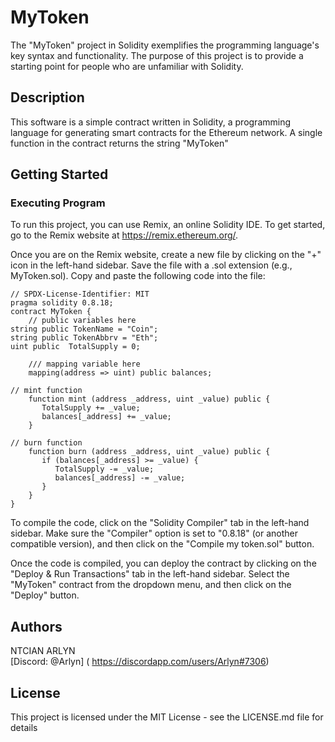 # MyToken

The "MyToken" project in Solidity exemplifies the programming language's key syntax and functionality. The purpose of this project is to provide a starting point for people who are unfamiliar with Solidity.

## Description

This software is a simple contract written in Solidity, a programming language for generating smart contracts for the Ethereum network. A single function in the contract returns the string "MyToken"

## Getting Started

### Executing Program

To run this project, you can use Remix, an online Solidity IDE. To get started, go to the Remix website at https://remix.ethereum.org/.

Once you are on the Remix website, create a new file by clicking on the "+" icon in the left-hand sidebar. Save the file with a .sol extension (e.g., MyToken.sol). Copy and paste the following code into the file:
```
// SPDX-License-Identifier: MIT
pragma solidity 0.8.18;
contract MyToken {
    // public variables here
string public TokenName = "Coin";
string public TokenAbbrv = "Eth";
uint public  TotalSupply = 0;

    /// mapping variable here
    mapping(address => uint) public balances;
     
// mint function
    function mint (address _address, uint _value) public {
       TotalSupply += _value;
       balances[_address] += _value;
    }
    
// burn function
    function burn (address _address, uint _value) public {
       if (balances[_address] >= _value) {
          TotalSupply -= _value;
          balances[_address] -= _value;
       }
    }
}
```
To compile the code, click on the "Solidity Compiler" tab in the left-hand sidebar. Make sure the "Compiler" option is set to "0.8.18" (or another compatible version), and then click on the "Compile my token.sol" button.

Once the code is compiled, you can deploy the contract by clicking on the "Deploy & Run Transactions" tab in the left-hand sidebar. Select the "MyToken" contract from the dropdown menu, and then click on the "Deploy" button.

## Authors

NTCIAN ARLYN
<br> 
[Discord: @Arlyn]
( https://discordapp.com/users/Arlyn#7306)
## License

This project is licensed under the MIT License - see the LICENSE.md file for details
